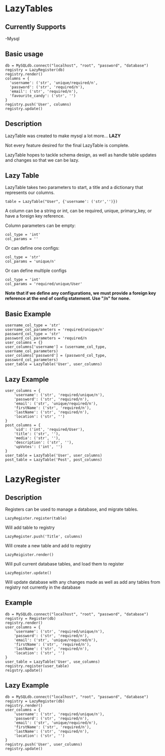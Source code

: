 # LazyTables
## Currently Supports
 -Mysql

## Basic usage
    db = MySQLdb.connect("localhost", "root", "password", "database")
    registry = LazyRegister(db)
    registry.render()
    columns = {
      'username': ('str', 'unique/required/n',
      'password': ('str', 'required/n'),
      'email': ('str', 'required/n'),
      'favourite_candy': ('str', '')
    }
    registry.push('User', columns)
    registry.update()

## Description
LazyTable was created to make mysql a lot more... **LAZY**

Not every feature desired for the final LazyTable is complete.

LazyTable hopes to tackle schema design, as well as
handle table updates and changes so that we
can be lazy.

## Lazy Table
LazyTable takes two parameters to start,
a title and a dictionary that represents
our columns.

    table = LazyTable("User", {'username': ('str','')})

A column can be a string or int, can be
required, unique, primary_key, or have
a foreign key reference.

Column parameters can be empty:

    col_type = 'int'
    col_params = ''

 Or can define one configs:

    col_type = 'str'
    col_params = 'unique/n'

 Or can define multiple configs

    col_type = 'int'
    col_params = 'required/unique/User'

 **Note that if we define any configurations,
 we must provide a foreign key reference at
 the end of config statement. Use "/n" for none.**

## Basic Example
    username_col_type = 'str'
    username_col_parameters = 'required/unique/n'
    password_col_type = 'str'
    password_col_parameters = 'required/n
    user_columns = {}
    user_columns['username'] = (username_col_type, username_col_parameters)
    user_columns['password'] = (password_col_type, password_col_parameters)
    user_table = LazyTable('User', user_columns)

## Lazy Example
    user_columns = {
        'username': ('str', 'required/unique/n'),
        'password': ('str', 'required/n'),
        'email': ('str', 'unique/required/n'),
        'firstName': ('str', 'required/n'),
        'lastName': ('str', 'required/n'),
        'location': ('str', '')
    }
    post_columns = {
        'uid': ('int', 'required/User'),
        'title': ('str', ''),
        'media': ('str', ''),
        'description': ('str', ''),
        'upVotes': ('int', '')
    }
    user_table = LazyTable('User', user_columns)
    post_table = LazyTable('Post', post_columns)

# LazyRegister
## Description
Registers can be used to manage a database,
and migrate tables.

    LazyRegister.register(table)
Will add table to registry

    LazyRegister.push('Title', columns)
Will create a new table and add to registry

    LazyReigister.render()
Will pull current database tables, and load
them to register

    LazyRegister.update()
Will update database with any changes made
as well as add any tables from registry not currently
in the database


## Example
    db = MySQLdb.connect("localhost", "root", "password", "database")
    registry = Register(db)
    registry.render()
    user_columns = {
        'username': ('str', 'required/unique/n'),
        'password': ('str', 'required/n'),
        'email': ('str', 'unique/required/n'),
        'firstName': ('str', 'required/n'),
        'lastName': ('str', 'required/n'),
        'location': ('str', '')
    }
    user_table = LazyTable('User', use_columns)
    registry.register(user_table)
    reigstry.update()

## Lazy Example
    db = MySQLdb.connect("localhost", "root", "password", "database")
    registry = LazyRegister(db)
    registry.render()
    user_columns = {
        'username': ('str', 'required/unique/n'),
        'password': ('str', 'required/n'),
        'email': ('str', 'unique/required/n'),
        'firstName': ('str', 'required/n'),
        'lastName': ('str', 'required/n'),
        'location': ('str', '')
    }
    registry.push('User', user_columns)
    registry.update()
